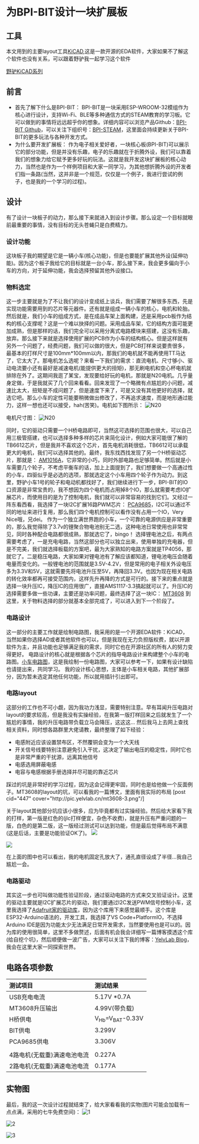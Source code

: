 # 为BPI-BIT设计一块扩展板

## 工具
本文用到的主要layout工具[KiCAD](http://kicad-pcb.org/),这是一款开源的EDA软件，大家如果不了解这个软件也没有关系，可以跟着野驴我一起学习这个软件

[野驴KiCAD系列](https://blog.yelvlab.cn/435.html)


## 前言
- 首先了解下什么是BPI-BIT：
BPI-BIT是一块采用ESP-WROOM-32模组作为核心进行设计，支持Wi-Fi、BLE等多种通信方式的STEAM教育的学习板。它可以做到的事情将远远超乎你的想象。详细内容可以浏览产品Github：[BPI-BIT Github](https://github.com/BPI-STEAM/BPI-BIT)，可以关注下组织号：[BPI-STEAM](https://github.com/BPI-STEAM)，这里面会持续更新关于BPI-BIT的更多玩法与各种开发方式。
- 为什么要开发扩展板：
作为电子相关爱好者，一块核心板(BPI-BIT)可以展示它的部分功能，但是并没有乐趣，电子的乐趣就在于折腾外设，我们可以靠着我们的想象力给它赋予更多好玩的玩法。这就是我开发这块扩展板的核心动力，当然也是作为一个样例项目和大家一同学习，为其他想折腾外设的开发者们指一条路(当然，这并非是一个规范，仅仅是一个例子，我进行尝试的例子，也是我的一个学习的过程)。

## 设计
有了设计一块板子的动力，那么接下来就进入到设计步骤。那么设定一个目标就眼前最重要的事情，没有目标的无头苍蝇只是白费精力。
### 设计功能
这块板子我的期望是它是一辆小车(核心功能)，但是也要能扩展其他外设(延伸功能)。因为这个板子我给它的目标就是一台小车，那么接下来，我会更多偏向于小车的方向，对于延伸功能，我会选择预留其他外设接口。
### 物料选定
这一步主要就是为了不让我们的设计变成纸上谈兵，我们需要了解很多东西，先是实现功能需要用到的芯片等元器件。还有就是组成一辆小车的核心，电机和轮胎。然后就是，我们小车的组成方式，是在成品车架上面构建，还是采用pcb板作为结构的核心支撑呢？这是一个难以抉择的问题。采用成品车架，它的结构方面可能更加成熟，但是那样的话，我们完全可以采用分离式电路模块来搭建，这没有乐趣，放弃。那么接下来就是选择使用扩展的PCB作为小车的结构核心。但是这样就有另外一个问题了，经费问题，我们可以做的很大，但是PCB打样来说要贵很多，最基本的打样尺寸是100mm*100mm以内，那我们的电机就不能再使用TT马达了，它太大了。那电机怎么选呢？来看一下我们的需求：直流电机、尺寸够小、驱动电流要小还有最好是减速电机(能提供更大的扭矩)，那无刷电机和空心杯电机就排除在外了。这期间我逛了某宝，发现要给好玩的电机，那就是N20电机。几乎量身定做，于是我就买了几个回来看看。回来发现了一个略微有点尴尬的小问题，减速比太大，扭矩是不成问题了，但是速度下来了，可是又没有其他更好的选择，就选它吧。那么小车的定性可能要稍微做出修改了，不再追求速度，而是地形通过能力，这样一想也还可以接受，hah(苦笑)。电机如下图所示：
![N20](http://pic.yelvlab.cn/N20-1.jpg)

电机尺寸图：
![N20](http://pic.yelvlab.cn/N20-2.jpg)

同时，它的驱动只需要一个H桥电路即可，当然这可选择的范围也很大，可以自己用三极管搭建，也可以选择多种多样的芯片来简化设计，例如大家可能很了解的TB6612芯片，但是我并不喜欢这个芯片，首先电机消耗很低，TB6612可以承载更大的电机，我们可以选择其他的。最终，我东找西找发现了另一个H桥驱动芯片，那就是： [AM1016A](http://www.amtek-semi.com/tw/products/detail/23)，它非常的小巧，同时外部电路也足够简单。然后就是小车需要几个轮子，不考虑平衡车的话，加上上面提到了，我们想要做一个高通过性的小车，四驱似乎是必选的选项，那就选定这个小车用四个轮子作为动力。到这里，野驴小车1号的轮子和电动机都找好了，我们继续进行下一步，BPI-BIT的IO口资源是非常宝贵的，我不想因为四个电机而占用掉8个IO，那么就需要考虑IO扩展芯片，而使用目的是为了控制电机，我们就可以非常容易的找到它们。又经过一阵东看西看，我选择了一块I2C扩展16路PWM芯片： [PCA9685](https://www.nxp.com/products/analog/interfaces/ic-bus/ic-led-controllers/16-channel-12-bit-pwm-fm-plus-ic-bus-led-controller:PCA9685)，I2C可以通过不同的地址来进行复用，那么我们四个电机控制可以看作没有占用一个IO，Very Nice哦，兄dei。
作为一个独立满世界跑的小车，一个可靠的电源供应是非常重要的，那么我觉得除了3.7v的锂聚合物电池别无二选，这种电池日常使用也非常常见，同时各种配合电路都很成熟，那就选它了，bingo！
选择锂电池之后，有两点需要考虑了，一是充电电路，当然这部分也可以独立出来，使用单独的充电器，但是不完美，我们就选择板载的方案吧，最为大家熟知的电路方案就是TP4056，那就它了。二是稳压电路，大家如果对锂电池有了解应该都知道，锂电池电压会随着电量而变化的。一般锂电池的范围就是3.5V-4.2V，但是常用的电子相关外设电压多为3.3V和5V，这就需要先将电池升压至5V，再降回3.3V。也因为现在相关电路的转化效率都再可接受范围内，这样先升再降的方式是可行的。接下来的重点就是选择一块升压IC，降压IC的应用很广，直接AMS1117-3.3搞起就可以了。升压IC的选择需要多做一些功课，主要还是功率问题，最终选择了这一块IC： [MT3608](http://www.aerosemi.com/product/MT3608.html)
到这里，关于物料选择的部分就基本全部完成了，可以进入到下一个阶段了。
### 电路设计
这一部分的主要工作就是绘制电路图，我采用的是一个开源EDA软件：KiCAD，当然如果你选择AD或者其他软件也可以，但是我现在无力负担版权费，就以开源软件为主，并且功能也足够满足我的需求，同时它也在开源社区的所有人的努力变得更好。
电路设计的核心就是根据各个芯片的指导电路设计来构建整个小车的电路图。[小车电路图](https://github.com/yelvlab/HowToDesignBPI-BITCar/blob/master/car.pdf)，这是我绘制一份电路图，大家可以参考一下，如果有设计缺陷也请提出来，共同学习。
我的设计核心思想，主体是小车相关电路，其他扩展部分，因为暂未选定其他任何功能，所以就用插针引出即可。
### 电路layout
这部分的工作也不可小觑，因为我功力浅显，需要特别注意。早有耳闻升压电路对layout的要求较高，但是我没有实操经验，在我第一版打样回来之后就发生了一个尴尬的事情，我的升压电路带负载立马会降压，这这这...
然后我马上去网上查找相关资料，同时想各路群里大佬请教，最终整理了如下经验：
- 电感附近应该设置禁布区，不然覆铜会变为一个大天线
- 开关信号线要特别注意避免引入干扰，这决定了输出电压的稳定性，同时它也是非常严重的干扰源，远离其他信号
- 电感选用屏蔽电感
- 电容与电感根据手册选择并尽可能的靠近芯片

踩过的坑是非常好的学习过程，因为这会记得更牢固，同时也是给他做一个反面例子。MT3608的layout的坑，可以看我的一篇博文，里面有我实际的布局
[post cid="447" cover="http:\/\/pic.yelvlab.cn\/mt3608-3.png"/]

关于layout其他部分坑应该小很多，应为毕竟都有过实操经验。然后给大家看下我的打样，第一版是红色的(jlc打样便宜，杂色不收费)，就是升压有严重问题的一版，白色的是第二版，这一版经过测试可以达到功能，但是最后觉得布局不满意(这是后话，主要是功能验证OK了)。
![](http://pic.yelvlab.cn/bpi-car/car-1.0.png)

![](http://pic.yelvlab.cn/bpi-car/car-1.1.png)

在上面的图中也可以看出，我的电机固定孔放大了，通孔直径设成了半径...我自己尴尬一会。
### 电路驱动
其实这一步也可叫做功能性验证阶段，通过驱动电路的方式来交叉验证设计。这里的驱动主要就是I2C扩展芯片的驱动，我们要通过I2C发送PWM信号控制小车，这里我选择了[Adafruit家的驱动库](https://github.com/adafruit/Adafruit-PWM-Servo-Driver-Library)，因为这个库用下来感觉最顺手。这个库是ESP32-Arduino语法的，开发工具，我选择了VS Code+PlatformIO，不选择Arduino IDE是因为功能太少无法满足日常开发需求，当然要使用也是可以的。因为库的使用很简单，这里不多做赘述，后面有机会我会详细写一篇博客摸透这个库(给自挖个坑)，然后顺便做一波广告，大家可以关注下我的博客：[YelvLab Blog](https://blog.yelvlab.cn)，我会在这里大家一同探索世界。

## 电路各项参数

|测试项目     | 测试结果|
|:-----------|:----------|
|USB充电电流  |5.17V *0.7A|
|MT3608升压输出| 4.99V(带负载)|
|H桥供电|V<sub>Hb</sub>=V<sub>BAT</sub>-0.33V|
|BIT供电|3.299V|
|PCA9685供电|3.306V|
|||
|4路电机(无载重)满速电池电流|0.227A|
|2路电机(无载重)满速电池电流|0.177A|

## 实物图
最后，我的这一次设计过程就结束了，给大家看看我的实物(图片可能会加载有一点点满，采用的七牛免费空间)：
![1](http://pic.yelvlab.cn/car1.jpeg)

![2](http://pic.yelvlab.cn/car2.jpeg)

![3](http://pic.yelvlab.cn/car3.jpeg)